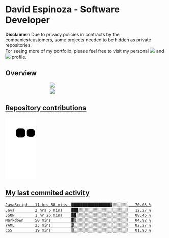 # David Espinoza - Software Developer
<div id="links">
  <p>
    <strong>Disclaimer:</strong> Due to privacy policies in contracts by the companies/customers, some projects needed to be hidden as private repositories. <br />
For seeing more of my portfolio, please feel free to visit my personal <a href="https://davidespinoza.dev" target="_blank"><img src="https://img.shields.io/badge/website-000000?style=for-the-badge&logo=About.me&logoColor=white" target="_blank"></a> and <a href="https://www.linkedin.com/in/despinozap" target="_blank"><img src="https://img.shields.io/badge/LinkedIn-0077B5?style=for-the-badge&logo=linkedin&logoColor=white" target="_blank"></a> profile.
  </p>
</div>

## Overview

<div id="stats">
  <a href="https://github.com/despinozap">
  <img height="180em" style="margin: 0em 10em;" src="https://github-readme-stats.vercel.app/api?username=despinozap&show_icons=true&include_all_commits=true&count_private=true&theme=default"/>
  <img height="180em" style="margin: 0em 10em;" src="https://github-readme-stats.vercel.app/api/top-langs/?username=despinozap&layout=compact&langs_count=7&theme=default"/>
</div>
 
## Repository contributions
<div id="snake"> 

  ![Snake animation](https://github.com/despinozap/despinozap/blob/output/github-contribution-grid-snake.svg)
</div>

## My last commited activity
<!--START_SECTION:waka-->

```text
JavaScript   11 hrs 58 mins  █████████████████▓░░░░░░░   70.03 %
Java         2 hrs 5 mins    ███░░░░░░░░░░░░░░░░░░░░░░   12.27 %
JSON         1 hr 26 mins    ██░░░░░░░░░░░░░░░░░░░░░░░   08.46 %
Markdown     50 mins         █▒░░░░░░░░░░░░░░░░░░░░░░░   04.92 %
YAML         23 mins         ▓░░░░░░░░░░░░░░░░░░░░░░░░   02.27 %
CSS          19 mins         ▒░░░░░░░░░░░░░░░░░░░░░░░░   01.93 %
```

<!--END_SECTION:waka-->
